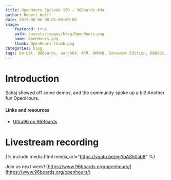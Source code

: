 ```yaml
---
title: OpenHours Episode 150 - 96Boards AMA
author: Robert Wolff
date: 2019-06-06 00:01:00+00:00
image:
    featured: true
    path: /assets/images/blog/OpenHours.png
    name: OpenHours.png
    thumb: OpenHours-thumb.png
categories: blog
tags: 64-bit, 96Boards, aarch64, ARM, ARMv8, Consumer Edition, DB820c, Rock960, Hikey960, enterprise edition, product, single board computer, linaro, linux, open source, openhours, robert wolff, podcast, technology, tech, computer, hardware, software, groupgets, qwerty, embedded, crowd fund, mezzanine, community, firmware, bootloaders, security, laptop,
---
```


# Introduction

Sahaj showed off some demos, and the community spoke up a bit! Another fun OpenHours.

#### Links and resources

- [Ultra96 on 96Boards](https://www.96boards.org/product/ultra96/)

# Livestream recording

{% include media.html media_url="https://youtu.be/egYoASh0ab8" %}

Join us next week! [https://www.96boards.org/openhours/](https://www.96boards.org/openhours/)
